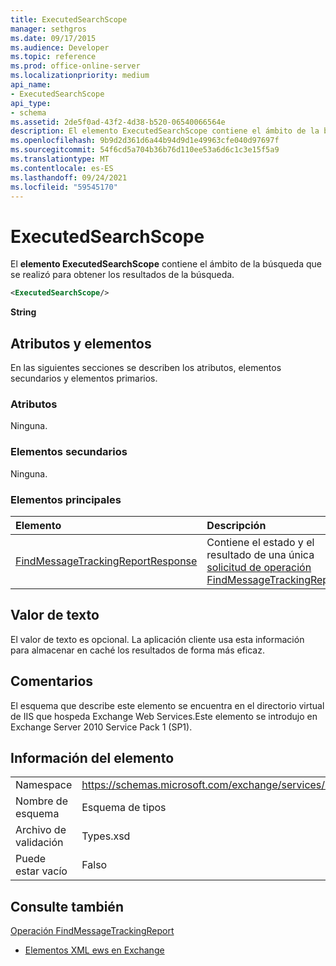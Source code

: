 ```yaml
---
title: ExecutedSearchScope
manager: sethgros
ms.date: 09/17/2015
ms.audience: Developer
ms.topic: reference
ms.prod: office-online-server
ms.localizationpriority: medium
api_name:
- ExecutedSearchScope
api_type:
- schema
ms.assetid: 2de5f0ad-43f2-4d38-b520-06540066564e
description: El elemento ExecutedSearchScope contiene el ámbito de la búsqueda que se realizó para obtener los resultados de la búsqueda.
ms.openlocfilehash: 9b9d2d361d6a44b94d9d1e49963cfe040d97697f
ms.sourcegitcommit: 54f6cd5a704b36b76d110ee53a6d6c1c3e15f5a9
ms.translationtype: MT
ms.contentlocale: es-ES
ms.lasthandoff: 09/24/2021
ms.locfileid: "59545170"
---
```

# <a name="executedsearchscope"></a>ExecutedSearchScope

El **elemento ExecutedSearchScope** contiene el ámbito de la búsqueda que se realizó para obtener los resultados de la búsqueda. 
  
```xml
<ExecutedSearchScope/>
```

 **String**
## <a name="attributes-and-elements"></a>Atributos y elementos

En las siguientes secciones se describen los atributos, elementos secundarios y elementos primarios.
  
### <a name="attributes"></a>Atributos

Ninguna.
  
### <a name="child-elements"></a>Elementos secundarios

Ninguna.
  
### <a name="parent-elements"></a>Elementos principales

|**Elemento**|**Descripción**|
|:-----|:-----|
|[FindMessageTrackingReportResponse](findmessagetrackingreportresponse.md) <br/> |Contiene el estado y el resultado de una única [solicitud de operación FindMessageTrackingReport.](findmessagetrackingreport-operation.md)  <br/> |
   
## <a name="text-value"></a>Valor de texto

El valor de texto es opcional. La aplicación cliente usa esta información para almacenar en caché los resultados de forma más eficaz.
  
## <a name="remarks"></a>Comentarios

El esquema que describe este elemento se encuentra en el directorio virtual de IIS que hospeda Exchange Web Services.Este elemento se introdujo en Exchange Server 2010 Service Pack 1 (SP1).
  
## <a name="element-information"></a>Información del elemento

|||
|:-----|:-----|
|Namespace  <br/> |https://schemas.microsoft.com/exchange/services/2006/types  <br/> |
|Nombre de esquema  <br/> |Esquema de tipos  <br/> |
|Archivo de validación  <br/> |Types.xsd  <br/> |
|Puede estar vacío  <br/> |Falso  <br/> |
   
## <a name="see-also"></a>Consulte también



[Operación FindMessageTrackingReport](findmessagetrackingreport-operation.md)


- [Elementos XML ews en Exchange](ews-xml-elements-in-exchange.md)

